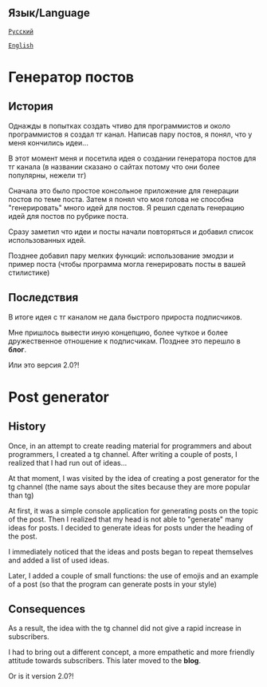 ## Язык/Language

[`Русский`](https://github.com/Microvolna/post-generator-for-site#генератор-постов)

[`English`](https://github.com/Microvolna/post-generator-for-site#post-generator)

# Генератор постов 

## История

Однажды в попытках создать чтиво для программистов и около программистов я создал тг канал. Написав пару постов, я понял, что у меня кончились идеи...

В этот момент меня и посетила идея о создании генератора постов для тг канала (в названии сказано о сайтах потому что они более популярны, нежели тг)

Сначала это было простое консольное приложение для генерации постов по теме поста. Затем я понял что моя голова не способна "генерировать" много идей для постов. Я решил сделать генерацию идей для постов по рубрике поста.

Сразу заметил что идеи и посты начали повторяться и добавил список использованных идей.

Позднее добавил пару мелких функций: использование эмодзи и пример поста (чтобы программа могла генерировать посты в вашей стилистике)

## Последствия

В итоге идея с тг каналом не дала быстрого прироста подписчиков.

Мне пришлось вывести иную концепцию, более чуткое и более дружественное отношение к подписчикам. Позднее это перешло в **блог**.

Или это версия 2.0?!

# Post generator

## History

Once, in an attempt to create reading material for programmers and about programmers, I created a tg channel. After writing a couple of posts, I realized that I had run out of ideas...

At that moment, I was visited by the idea of creating a post generator for the tg channel (the name says about the sites because they are more popular than tg)

At first, it was a simple console application for generating posts on the topic of the post. Then I realized that my head is not able to "generate" many ideas for posts. I decided to generate ideas for posts under the heading of the post.

I immediately noticed that the ideas and posts began to repeat themselves and added a list of used ideas.

Later, I added a couple of small functions: the use of emojis and an example of a post (so that the program can generate posts in your style)

## Consequences

As a result, the idea with the tg channel did not give a rapid increase in subscribers.

I had to bring out a different concept, a more empathetic and more friendly attitude towards subscribers. This later moved to the **blog**.

Or is it version 2.0?!
